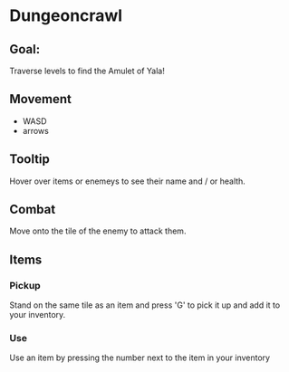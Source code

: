 # Dungeoncrawl

## Goal: 
Traverse levels to find the Amulet of Yala!

## Movement
- WASD 
- arrows

## Tooltip
Hover over items or enemeys to see their name and / or health.

## Combat
Move onto the tile of the enemy to attack them.

## Items
### Pickup
Stand on the same tile as an item and press 'G' to pick it up and add it to your inventory.

### Use 
Use an item by pressing the number next to the item in your inventory